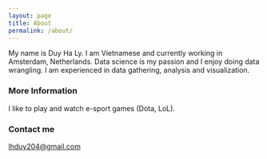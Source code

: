 ```yaml
---
layout: page
title: About
permalink: /about/
---
```


My name is Duy Ha Ly. I am Vietnamese and currently working in Amsterdam, Netherlands. Data science is my passion and I enjoy doing data wrangling. I am experienced in data gathering, analysis and visualization.

### More Information

I like to play and watch e-sport games (Dota, LoL).

### Contact me

[lhduy204@gmail.com](mailto:lhduy204@gmail.com)
